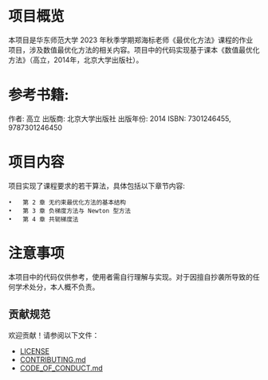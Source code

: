 # 项目概览

本项目是华东师范大学 2023 年秋季学期郑海标老师《最优化方法》课程的作业项目，涉及数值最优化方法的相关内容。项目中的代码实现基于课本《数值最优化方法》（高立，2014年，北京大学出版社）。

# 参考书籍:
作者: 高立
出版商: 北京大学出版社
出版年份: 2014
ISBN: 7301246455, 9787301246450

# 项目内容

项目实现了课程要求的若干算法，具体包括以下章节内容:

	•	第 2 章 无约束最优化方法的基本结构
	•	第 3 章 负梯度方法与 Newton 型方法
	•	第 4 章 共轭梯度法

# 注意事项

本项目中的代码仅供参考，使用者需自行理解与实现。对于因擅自抄袭所导致的任何学术处分，本人概不负责。
## 贡献规范

欢迎贡献！请参阅以下文件：
- [LICENSE](./LICENSE)
- [CONTRIBUTING.md](./CONTRIBUTING.md)
- [CODE_OF_CONDUCT.md](./CODE_OF_CONDUCT.md)
